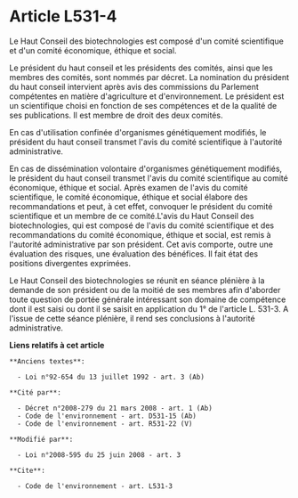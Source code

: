 # Article L531-4

Le Haut Conseil des biotechnologies est composé d'un comité scientifique et d'un comité économique, éthique et social. 

Le président du haut conseil et les présidents des comités, ainsi que les membres des comités, sont nommés par décret. La
nomination du président du haut conseil intervient après avis des commissions du Parlement compétentes en matière
d'agriculture et d'environnement. Le président est un scientifique choisi en fonction de ses compétences et de la qualité de
ses publications. Il est membre de droit des deux comités. 

En cas d'utilisation confinée d'organismes génétiquement modifiés, le président du haut conseil transmet l'avis du comité
scientifique à l'autorité administrative. 

En cas de dissémination volontaire d'organismes génétiquement modifiés, le président du haut conseil transmet l'avis du
comité scientifique au comité économique, éthique et social. Après examen de l'avis du comité scientifique, le comité
économique, éthique et social élabore des recommandations et peut, à cet effet, convoquer le président du comité scientifique
et un membre de ce comité.L'avis du Haut Conseil des biotechnologies, qui est composé de l'avis du comité scientifique et des
recommandations du comité économique, éthique et social, est remis à l'autorité administrative par son président. Cet avis
comporte, outre une évaluation des risques, une évaluation des bénéfices. Il fait état des positions divergentes exprimées. 

Le Haut Conseil des biotechnologies se réunit en séance plénière à la demande de son président ou de la moitié de ses membres
afin d'aborder toute question de portée générale intéressant son domaine de compétence dont il est saisi ou dont il se saisit
en application du 1° de l'article L. 531-3. A l'issue de cette séance plénière, il rend ses conclusions à l'autorité
administrative.

**Liens relatifs à cet article**

	**Anciens textes**:

	  - Loi n°92-654 du 13 juillet 1992 - art. 3 (Ab)

	**Cité par**:

	  - Décret n°2008-279 du 21 mars 2008 - art. 1 (Ab)
	  - Code de l'environnement - art. D531-15 (Ab)
	  - Code de l'environnement - art. R531-22 (V)

	**Modifié par**:

	  - Loi n°2008-595 du 25 juin 2008 - art. 3

	**Cite**:

	  - Code de l'environnement - art. L531-3
